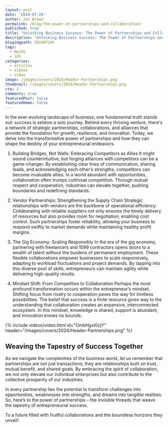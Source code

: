 ```yaml
---
layout: post
date: '2024-07-24'
author: Jon Brown
permalink: /blog/the-power-of-partnerships-and-collaboration/
published: true
title: "Unlocking Business Success: The Power of Partnerships and Collaboration!"
description: "Unlocking Business Success: The Power of Partnerships and Collaboration!"
blogimgpath: 20240724h
tags:
  - MacOS
  - iOS
categories:
  - articles
  - videos
  - video
image: /images/covers/2024/Header-Partnerships.png
thumbnail: /images/covers/2024/Header-Partnerships.png
cta: 2
comments: true
featuredPost: false
featuredHome: false
---
```

In the ever-evolving landscape of business, one fundamental truth stands out: success is seldom a solo journey. Behind every thriving venture, there's a network of strategic partnerships, collaborations, and alliances that provide the foundation for growth, resilience, and innovation. Today, we delve into the transformative power of partnerships and how they can shape the destiny of your entrepreneurial endeavors.

1. Building Bridges, Not Walls: Embracing Competitors as Allies
It might sound counterintuitive, but forging alliances with competitors can be a game-changer. By establishing clear lines of communication, sharing leads, and acknowledging each other’s strengths, competitors can become invaluable allies. In a world abundant with opportunities, collaboration often trumps cutthroat competition. Through mutual respect and cooperation, industries can elevate together, pushing boundaries and redefining standards.

2. Vendor Partnerships: Strengthening the Supply Chain
Strategic relationships with vendors are the backbone of operational efficiency. Collaborating with reliable suppliers not only ensures the timely delivery of resources but also provides room for negotiation, enabling cost control. Such partnerships foster reliability, allowing your business to respond swiftly to market demands while maintaining healthy profit margins.

3. The Gig Economy: Scaling Responsibly
In the era of the gig economy, partnering with freelancers and 1099 contractors opens doors to a wealth of talent without the burdens of permanent employment. These flexible collaborations empower businesses to scale responsively, adapting to workload fluctuations and project demands. By tapping into this diverse pool of skills, entrepreneurs can maintain agility while delivering high-quality results.

4. Mindset Shift: From Competition to Collaboration
Perhaps the most profound transformation occurs within the entrepreneur’s mindset. Shifting focus from rivalry to cooperation paves the way for limitless possibilities. The belief that success is a finite resource gives way to the understanding that collaboration creates an expansive, interconnected ecosystem. In this mindset, knowledge is shared, support is abundant, and innovation knows no bounds.

{% include videos/video.html id="OmbHgxI0zjY" header="/images/covers/2024/Header-Partnerships.png" %}

## Weaving the Tapestry of Success Together

As we navigate the complexities of the business world, let us remember that partnerships are not just transactions; they are relationships built on trust, mutual benefit, and shared goals. By embracing the spirit of collaboration, we not only elevate our individual enterprises but also contribute to the collective prosperity of our industries.

In every partnership lies the potential to transform challenges into opportunities, weaknesses into strengths, and dreams into tangible realities. So, here’s to the power of partnerships – the invisible threads that weave the tapestry of entrepreneurial success.

To a future filled with fruitful collaborations and the boundless horizons they unveil!